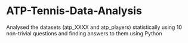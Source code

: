 # ATP-Tennis-Data-Analysis
Analysed the datasets (atp\_XXXX and atp\_players) statistically using 10 non-trivial questions and finding answers to them using Python
